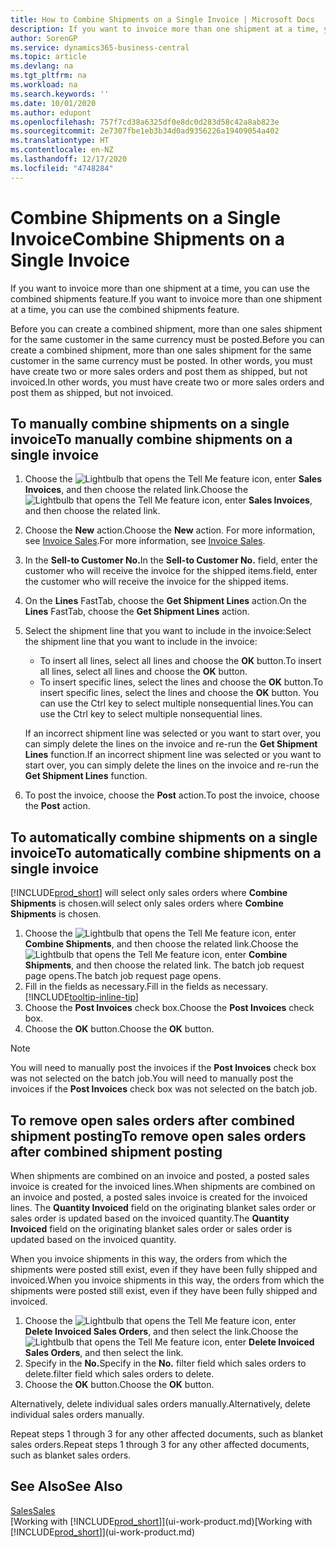 ```yaml
---
title: How to Combine Shipments on a Single Invoice | Microsoft Docs
description: If you want to invoice more than one shipment at a time, you can use the combined shipments feature.
author: SorenGP
ms.service: dynamics365-business-central
ms.topic: article
ms.devlang: na
ms.tgt_pltfrm: na
ms.workload: na
ms.search.keywords: ''
ms.date: 10/01/2020
ms.author: edupont
ms.openlocfilehash: 757f7cd38a6325df0e8dc0d283d58c42a8ab823e
ms.sourcegitcommit: 2e7307fbe1eb3b34d0ad9356226a19409054a402
ms.translationtype: HT
ms.contentlocale: en-NZ
ms.lasthandoff: 12/17/2020
ms.locfileid: "4748284"
---
```

# <a name="combine-shipments-on-a-single-invoice"></a><span data-ttu-id="a5829-103">Combine Shipments on a Single Invoice</span><span class="sxs-lookup"><span data-stu-id="a5829-103">Combine Shipments on a Single Invoice</span></span>
<span data-ttu-id="a5829-104">If you want to invoice more than one shipment at a time, you can use the combined shipments feature.</span><span class="sxs-lookup"><span data-stu-id="a5829-104">If you want to invoice more than one shipment at a time, you can use the combined shipments feature.</span></span>  

<span data-ttu-id="a5829-105">Before you can create a combined shipment, more than one sales shipment for the same customer in the same currency must be posted.</span><span class="sxs-lookup"><span data-stu-id="a5829-105">Before you can create a combined shipment, more than one sales shipment for the same customer in the same currency must be posted.</span></span> <span data-ttu-id="a5829-106">In other words, you must have create two or more sales orders and post them as shipped, but not invoiced.</span><span class="sxs-lookup"><span data-stu-id="a5829-106">In other words, you must have create two or more sales orders and post them as shipped, but not invoiced.</span></span> 

## <a name="to-manually-combine-shipments-on-a-single-invoice"></a><span data-ttu-id="a5829-107">To manually combine shipments on a single invoice</span><span class="sxs-lookup"><span data-stu-id="a5829-107">To manually combine shipments on a single invoice</span></span>  
1. <span data-ttu-id="a5829-108">Choose the ![Lightbulb that opens the Tell Me feature](media/ui-search/search_small.png "Tell me what you want to do") icon, enter **Sales Invoices**, and then choose the related link.</span><span class="sxs-lookup"><span data-stu-id="a5829-108">Choose the ![Lightbulb that opens the Tell Me feature](media/ui-search/search_small.png "Tell me what you want to do") icon, enter **Sales Invoices**, and then choose the related link.</span></span>  
2. <span data-ttu-id="a5829-109">Choose the **New** action.</span><span class="sxs-lookup"><span data-stu-id="a5829-109">Choose the **New** action.</span></span> <span data-ttu-id="a5829-110">For more information, see [Invoice Sales](sales-how-invoice-sales.md).</span><span class="sxs-lookup"><span data-stu-id="a5829-110">For more information, see [Invoice Sales](sales-how-invoice-sales.md).</span></span>
3. <span data-ttu-id="a5829-111">In the **Sell-to Customer No.**</span><span class="sxs-lookup"><span data-stu-id="a5829-111">In the **Sell-to Customer No.**</span></span> <span data-ttu-id="a5829-112">field, enter the customer who will receive the invoice for the shipped items.</span><span class="sxs-lookup"><span data-stu-id="a5829-112">field, enter the customer who will receive the invoice for the shipped items.</span></span>  
4. <span data-ttu-id="a5829-113">On the **Lines** FastTab, choose the **Get Shipment Lines** action.</span><span class="sxs-lookup"><span data-stu-id="a5829-113">On the **Lines** FastTab, choose the **Get Shipment Lines** action.</span></span>  
5. <span data-ttu-id="a5829-114">Select the shipment line that you want to include in the invoice:</span><span class="sxs-lookup"><span data-stu-id="a5829-114">Select the shipment line that you want to include in the invoice:</span></span>  

    - <span data-ttu-id="a5829-115">To insert all lines, select all lines and choose the **OK** button.</span><span class="sxs-lookup"><span data-stu-id="a5829-115">To insert all lines, select all lines and choose the **OK** button.</span></span>  
    - <span data-ttu-id="a5829-116">To insert specific lines, select the lines and choose the **OK** button.</span><span class="sxs-lookup"><span data-stu-id="a5829-116">To insert specific lines, select the lines and choose the **OK** button.</span></span> <span data-ttu-id="a5829-117">You can use the Ctrl key to select multiple nonsequential lines.</span><span class="sxs-lookup"><span data-stu-id="a5829-117">You can use the Ctrl key to select multiple nonsequential lines.</span></span>  

    <span data-ttu-id="a5829-118">If an incorrect shipment line was selected or you want to start over, you can simply delete the lines on the invoice and re-run the **Get Shipment Lines** function.</span><span class="sxs-lookup"><span data-stu-id="a5829-118">If an incorrect shipment line was selected or you want to start over, you can simply delete the lines on the invoice and re-run the **Get Shipment Lines** function.</span></span>  
7. <span data-ttu-id="a5829-119">To post the invoice, choose the **Post** action.</span><span class="sxs-lookup"><span data-stu-id="a5829-119">To post the invoice, choose the **Post** action.</span></span>  

## <a name="to-automatically-combine-shipments-on-a-single-invoice"></a><span data-ttu-id="a5829-120">To automatically combine shipments on a single invoice</span><span class="sxs-lookup"><span data-stu-id="a5829-120">To automatically combine shipments on a single invoice</span></span>  
[!INCLUDE[prod_short](includes/prod_short.md)] <span data-ttu-id="a5829-121">will select only sales orders where **Combine Shipments** is chosen.</span><span class="sxs-lookup"><span data-stu-id="a5829-121">will select only sales orders where **Combine Shipments** is chosen.</span></span> 

1. <span data-ttu-id="a5829-122">Choose the ![Lightbulb that opens the Tell Me feature](media/ui-search/search_small.png "Tell me what you want to do") icon, enter **Combine Shipments**, and then choose the related link.</span><span class="sxs-lookup"><span data-stu-id="a5829-122">Choose the ![Lightbulb that opens the Tell Me feature](media/ui-search/search_small.png "Tell me what you want to do") icon, enter **Combine Shipments**, and then choose the related link.</span></span> <span data-ttu-id="a5829-123">The batch job request page opens.</span><span class="sxs-lookup"><span data-stu-id="a5829-123">The batch job request page opens.</span></span>  
2. <span data-ttu-id="a5829-124">Fill in the fields as necessary.</span><span class="sxs-lookup"><span data-stu-id="a5829-124">Fill in the fields as necessary.</span></span> [!INCLUDE[tooltip-inline-tip](includes/tooltip-inline-tip_md.md)]
3. <span data-ttu-id="a5829-125">Choose the **Post Invoices** check box.</span><span class="sxs-lookup"><span data-stu-id="a5829-125">Choose the **Post Invoices** check box.</span></span>  
4. <span data-ttu-id="a5829-126">Choose the **OK** button.</span><span class="sxs-lookup"><span data-stu-id="a5829-126">Choose the **OK** button.</span></span>  

> [!NOTE]  
>  <span data-ttu-id="a5829-127">You will need to manually post the invoices if the **Post Invoices** check box was not selected on the batch job.</span><span class="sxs-lookup"><span data-stu-id="a5829-127">You will need to manually post the invoices if the **Post Invoices** check box was not selected on the batch job.</span></span>  

## <a name="to-remove-open-sales-orders-after-combined-shipment-posting"></a><span data-ttu-id="a5829-128">To remove open sales orders after combined shipment posting</span><span class="sxs-lookup"><span data-stu-id="a5829-128">To remove open sales orders after combined shipment posting</span></span> 
<span data-ttu-id="a5829-129">When shipments are combined on an invoice and posted, a posted sales invoice is created for the invoiced lines.</span><span class="sxs-lookup"><span data-stu-id="a5829-129">When shipments are combined on an invoice and posted, a posted sales invoice is created for the invoiced lines.</span></span> <span data-ttu-id="a5829-130">The **Quantity Invoiced** field on the originating blanket sales order or sales order is updated based on the invoiced quantity.</span><span class="sxs-lookup"><span data-stu-id="a5829-130">The **Quantity Invoiced** field on the originating blanket sales order or sales order is updated based on the invoiced quantity.</span></span>  

<span data-ttu-id="a5829-131">When you invoice shipments in this way, the orders from which the shipments were posted still exist, even if they have been fully shipped and invoiced.</span><span class="sxs-lookup"><span data-stu-id="a5829-131">When you invoice shipments in this way, the orders from which the shipments were posted still exist, even if they have been fully shipped and invoiced.</span></span>   

1. <span data-ttu-id="a5829-132">Choose the ![Lightbulb that opens the Tell Me feature](media/ui-search/search_small.png "Tell me what you want to do") icon, enter **Delete Invoiced Sales Orders**, and then select the link.</span><span class="sxs-lookup"><span data-stu-id="a5829-132">Choose the ![Lightbulb that opens the Tell Me feature](media/ui-search/search_small.png "Tell me what you want to do") icon, enter **Delete Invoiced Sales Orders**, and then select the link.</span></span>  
2. <span data-ttu-id="a5829-133">Specify in the **No.**</span><span class="sxs-lookup"><span data-stu-id="a5829-133">Specify in the **No.**</span></span> <span data-ttu-id="a5829-134">filter field which sales orders to delete.</span><span class="sxs-lookup"><span data-stu-id="a5829-134">filter field which sales orders to delete.</span></span>  
3. <span data-ttu-id="a5829-135">Choose the **OK** button.</span><span class="sxs-lookup"><span data-stu-id="a5829-135">Choose the **OK** button.</span></span>  

<span data-ttu-id="a5829-136">Alternatively, delete individual sales orders manually.</span><span class="sxs-lookup"><span data-stu-id="a5829-136">Alternatively, delete individual sales orders manually.</span></span>  

<span data-ttu-id="a5829-137">Repeat steps 1 through 3 for any other affected documents, such as blanket sales orders.</span><span class="sxs-lookup"><span data-stu-id="a5829-137">Repeat steps 1 through 3 for any other affected documents, such as blanket sales orders.</span></span>

## <a name="see-also"></a><span data-ttu-id="a5829-138">See Also</span><span class="sxs-lookup"><span data-stu-id="a5829-138">See Also</span></span>  
[<span data-ttu-id="a5829-139">Sales</span><span class="sxs-lookup"><span data-stu-id="a5829-139">Sales</span></span>](sales-manage-sales.md)  
<span data-ttu-id="a5829-140">[Working with [!INCLUDE[prod_short](includes/prod_short.md)]](ui-work-product.md)</span><span class="sxs-lookup"><span data-stu-id="a5829-140">[Working with [!INCLUDE[prod_short](includes/prod_short.md)]](ui-work-product.md)</span></span>
